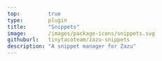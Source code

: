 ```yaml
---
top:         true
type:        plugin
title:       "Snippets"
image:       /images/package-icons/snippets.svg
githuburl:   tinytacoteam/zazu-snippets
description: "A snippet manager for Zazu"
---
```

